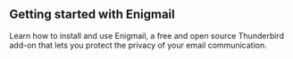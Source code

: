 ## Getting started with Enigmail

Learn how to install and use Enigmail, a free and open source Thunderbird add-on that lets you protect the privacy of your email communication.

